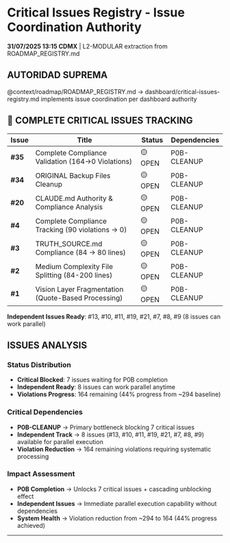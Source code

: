 # Critical Issues Registry - Issue Coordination Authority

**31/07/2025 13:15 CDMX** | L2-MODULAR extraction from ROADMAP_REGISTRY.md

## AUTORIDAD SUPREMA
@context/roadmap/ROADMAP_REGISTRY.md → dashboard/critical-issues-registry.md implements issue coordination per dashboard authority

## 🎫 COMPLETE CRITICAL ISSUES TRACKING

| Issue | Title | Status | Dependencies |
|-------|-------|--------|--------------|
| **#35** | Complete Compliance Validation (164→0 Violations) | 🟡 OPEN | P0B-CLEANUP |
| **#34** | ORIGINAL Backup Files Cleanup | 🟡 OPEN | P0B-CLEANUP |
| **#20** | CLAUDE.md Authority & Compliance Analysis | 🟡 OPEN | P0B-CLEANUP |
| **#4** | Complete Compliance Tracking (90 violations → 0) | 🟡 OPEN | P0B-CLEANUP |
| **#3** | TRUTH_SOURCE.md Compliance (84 → 80 lines) | 🟡 OPEN | P0B-CLEANUP |
| **#2** | Medium Complexity File Splitting (84-200 lines) | 🟡 OPEN | P0B-CLEANUP |
| **#1** | Vision Layer Fragmentation (Quote-Based Processing) | 🟡 OPEN | P0B-CLEANUP |

**Independent Issues Ready**: #13, #10, #11, #19, #21, #7, #8, #9 (8 issues can work parallel)

## ISSUES ANALYSIS

### Status Distribution  
- **Critical Blocked**: 7 issues waiting for P0B completion
- **Independent Ready**: 8 issues can work parallel anytime
- **Violations Progress**: 164 remaining (44% progress from ~294 baseline)

### Critical Dependencies
- **P0B-CLEANUP** → Primary bottleneck blocking 7 critical issues
- **Independent Track** → 8 issues (#13, #10, #11, #19, #21, #7, #8, #9) available for parallel execution
- **Violation Reduction** → 164 remaining violations requiring systematic processing

### Impact Assessment
- **P0B Completion** → Unlocks 7 critical issues + cascading unblocking effect
- **Independent Issues** → Immediate parallel execution capability without dependencies
- **System Health** → Violation reduction from ~294 to 164 (44% progress achieved)

---

